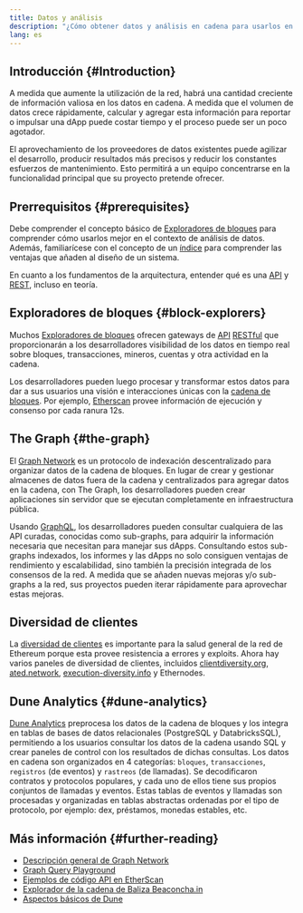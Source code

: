 ```yaml
---
title: Datos y análisis
description: "¿Cómo obtener datos y análisis en cadena para usarlos en tus dapps?"
lang: es
---
```


## Introducción {#Introduction}

A medida que aumente la utilización de la red, habrá una cantidad creciente de información valiosa en los datos en cadena. A medida que el volumen de datos crece rápidamente, calcular y agregar esta información para reportar o impulsar una dApp puede costar tiempo y el proceso puede ser un poco agotador.

El aprovechamiento de los proveedores de datos existentes puede agilizar el desarrollo, producir resultados más precisos y reducir los constantes esfuerzos de mantenimiento. Esto permitirá a un equipo concentrarse en la funcionalidad principal que su proyecto pretende ofrecer.

## Prerrequisitos {#prerequisites}

Debe comprender el concepto básico de [Exploradores de bloques](/developers/docs/data-and-analytics/block-explorers/) para comprender cómo usarlos mejor en el contexto de análisis de datos. Además, familiarícese con el concepto de un [índice](/glossary/#index) para comprender las ventajas que añaden al diseño de un sistema.

En cuanto a los fundamentos de la arquitectura, entender qué es una [API](https://www.wikipedia.org/wiki/API) y [REST](https://www.wikipedia.org/wiki/Representational_state_transfer), incluso en teoría.

## Exploradores de bloques {#block-explorers}

Muchos [Exploradores de bloques](/developers/docs/data-and-analytics/block-explorers/) ofrecen gateways de [API](https://www.wikipedia.org/wiki/API) [RESTful](https://www.wikipedia.org/wiki/Representational_state_transfer) que proporcionarán a los desarrolladores visibilidad de los datos en tiempo real sobre bloques, transacciones, mineros, cuentas y otra actividad en la cadena.

Los desarrolladores pueden luego procesar y transformar estos datos para dar a sus usuarios una visión e interacciones únicas con la [cadena de bloques](/glossary/#blockchain). Por ejemplo, [Etherscan](https://etherscan.io) provee información de ejecución y consenso por cada ranura 12s.

## The Graph {#the-graph}

El [Graph Network](https://thegraph.com/) es un protocolo de indexación descentralizado para organizar datos de la cadena de bloques. En lugar de crear y gestionar almacenes de datos fuera de la cadena y centralizados para agregar datos en la cadena, con The Graph, los desarrolladores pueden crear aplicaciones sin servidor que se ejecutan completamente en infraestructura pública.

Usando [GraphQL](https://graphql.org/), los desarrolladores pueden consultar cualquiera de las API curadas, conocidas como sub-graphs, para adquirir la información necesaria que necesitan para manejar sus dApps. Consultando estos sub-graphs indexados, los informes y las dApps no solo consiguen ventajas de rendimiento y escalabilidad, sino también la precisión integrada de los consensos de la red. A medida que se añaden nuevas mejoras y/o sub-graphs a la red, sus proyectos pueden iterar rápidamente para aprovechar estas mejoras.

## Diversidad de clientes

La [diversidad de clientes](/developers/docs/nodes-and-clients/client-diversity/) es importante para la salud general de la red de Ethereum porque esta provee resistencia a errores y exploits. Ahora hay varios paneles de diversidad de clientes, incluidos [clientdiversity.org](https://clientdiversity.org/), [ated.network](https://rated.network), [execution-diversity.info](https://execution-diversity.info/) y
Ethernodes.

## Dune Analytics {#dune-analytics}

[Dune Analytics](https://dune.com/) preprocesa los datos de la cadena de bloques y los integra en tablas de bases de datos relacionales (PostgreSQL y DatabricksSQL), permitiendo a los usuarios consultar los datos de la cadena usando SQL y crear paneles de control con los resultados de dichas consultas. Los datos en cadena son organizados en 4 categorías: `bloques`, `transacciones`, `registros` (de eventos) y `rastreos` (de llamadas). Se decodificaron contratos y protocolos populares, y cada uno de ellos tiene sus propios conjuntos de llamadas y eventos. Estas tablas de eventos y llamadas son procesadas y organizadas en tablas abstractas ordenadas por el tipo de protocolo, por ejemplo: dex, préstamos, monedas estables, etc.

## Más información {#further-reading}

- [Descripción general de Graph Network](https://thegraph.com/docs/en/about/network/)
- [Graph Query Playground](https://thegraph.com/explorer/subgraph/graphprotocol/graph-network-mainnet?version=current)
- [Ejemplos de código API en EtherScan](https://etherscan.io/apis#contracts)
- [Explorador de la cadena de Baliza Beaconcha.in](https://beaconcha.in)
- [Aspectos básicos de Dune](https://docs.dune.com/#dune-basics)
